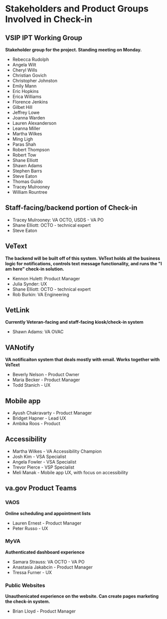 # Stakeholders and Product Groups Involved in Check-in

## VSIP IPT Working Group
**Stakeholder group for the project. Standing meeting on Monday.**
- Rebecca Rudolph
- Angela Wilt
- Cheryl Wills
- Christian Govich
- Christopher Johnston
- Emily Mann
- Eric Hopkins
- Erica Williams
- Florence Jenkins
- Gilbet Hill
- Jeffrey Lowe
- Joanna Warden
- Lauren Alexanderson
- Leanna Miller
- Martha Wilkes
- Ming Ligh
- Paras Shah
- Robert Thompson
- Robert Tow
- Shane Elliott
- Shawn Adams
- Stephen Barrs
- Steve Eaton
- Thomas Guido
- Tracey Mulrooney
- William Rountree

## Staff-facing/backend portion of Check-in
- Tracey Mulrooney: VA OCTO, USDS - VA PO 
- Shane Elliott: OCTO - technical expert
- Steve Eaton

## VeText
**The backend will be built off of this system. VeText holds all the business logic for notifications, controls text message functionality, and runs the "I am here" check-in solution.**
- Kennon Hulett: Product Manager
- Julia Synder: UX 
- Shane Elliott: OCTO - technical expert
- Rob Burkin: VA Engineering

## VetLink
**Currently Veteran-facing and staff-facing kiosk/check-in system**
- Shawn Adams: VA OVAC

## VANotify
**VA notificaiton system that deals mostly with email. Works together with VeText**
- Beverly Nelson - Product Owner
- Maria Becker - Product Manager
- Todd Stanich - UX

## Mobile app
- Ayush Chakravarty - Product Manager
- Bridget Hapner - Lead UX 
- Ambika Roos - Product

## Accessibility
- Martha Wilkes - VA Accessibility Champion
- Josh Kim - VSA Specialist
- Angela Fowler - VSA Specialist
- Trevor Pierce - VSP Specialist
- Meli Manak - Mobile app UX, with focus on accessibility

## va.gov Product Teams

### VAOS
**Online scheduling and appointment lists**
- Lauren Ernest - Product Manager
- Peter Russo - UX

### MyVA
**Authenticated dashboard experience**
- Samara Strauss: VA OCTO - VA PO
- Anastasia Jakabcin - Product Manager
- Tressa Furner - UX

### Public Websites
**Unauthenicated experience on the website. Can create pages marketing the check-in system.**
- Brian Lloyd - Product Manager
